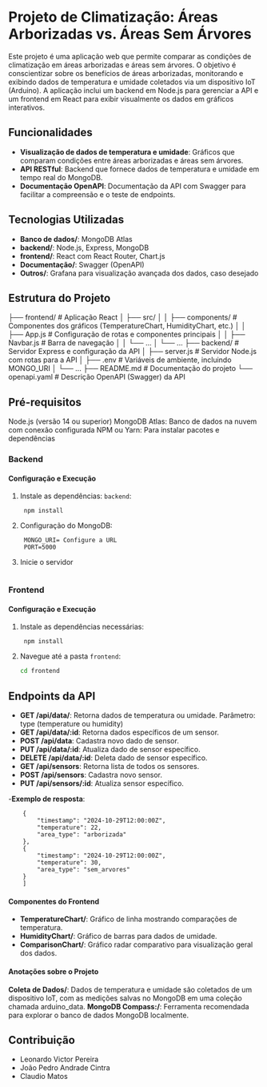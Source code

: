 # Projeto de Climatização: Áreas Arborizadas vs. Áreas Sem Árvores
Este projeto é uma aplicação web que permite comparar as condições de climatização em áreas arborizadas e áreas sem árvores. O objetivo é conscientizar sobre os benefícios de áreas arborizadas, monitorando e exibindo dados de temperatura e umidade coletados via um dispositivo IoT (Arduino). A aplicação inclui um backend em Node.js para gerenciar a API e um frontend em React para exibir visualmente os dados em gráficos interativos.

## Funcionalidades
- **Visualização de dados de temperatura e umidade**: Gráficos que comparam condições entre áreas arborizadas e áreas sem árvores.
- **API RESTful**: Backend que fornece dados de temperatura e umidade em tempo real do MongoDB.
- **Documentação OpenAPI**: Documentação da API com Swagger para facilitar a compreensão e o teste de endpoints.

## Tecnologias Utilizadas
- **Banco de dados/**: MongoDB Atlas
- **backend/**: Node.js, Express, MongoDB
- **frontend/**: React com React Router, Chart.js
- **Documentação/**: Swagger (OpenAPI)
- **Outros/**: Grafana para visualização avançada dos dados, caso desejado

## Estrutura do Projeto
├── frontend/           # Aplicação React
│   ├── src/
│   │   ├── components/    # Componentes dos gráficos (TemperatureChart, HumidityChart, etc.)
│   │   ├── App.js         # Configuração de rotas e componentes principais
│   │   ├── Navbar.js      # Barra de navegação
│   │   └── ...
│   └── ...
├── backend/            # Servidor Express e configuração da API
│   ├── server.js        # Servidor Node.js com rotas para a API
│   ├── .env             # Variáveis de ambiente, incluindo MONGO_URI
│   └── ...
├── README.md           # Documentação do projeto
└── openapi.yaml        # Descrição OpenAPI (Swagger) da API

## Pré-requisitos
Node.js (versão 14 ou superior)
MongoDB Atlas: Banco de dados na nuvem com conexão configurada
NPM ou Yarn: Para instalar pacotes e dependências

### Backend

#### Configuração e Execução

1. Instale as dependências: `backend`:
   ```cd backend
    npm install
   ```

2. Configuração do MongoDB:
   ```
    MONGO_URI= Configure a URL
    PORT=5000
   ```

3. Inicie o servidor
   ```node server.js
   ```

### Frontend

#### Configuração e Execução

1. Instale as dependências necessárias:
   ```cd frontend
    npm install
   ```

2. Navegue até a pasta `frontend`:
   ```bash
   cd frontend
   ```

## Endpoints da API

- **GET /api/data/**: Retorna dados de temperatura ou umidade.
Parâmetro: type (temperature ou humidity)
- **GET /api/data/:id**: Retorna dados específicos de um sensor.
- **POST /api/data**: Cadastra novo dado de sensor.
- **PUT /api/data/:id**: Atualiza dado de sensor específico.
- **DELETE /api/data/:id**: Deleta dado de sensor específico.
- **GET /api/sensors**: Retorna lista de todos os sensores.
- **POST /api/sensors**: Cadastra novo sensor.
- **PUT /api/sensors/:id**: Atualiza sensor específico.

-**Exemplo de resposta**:
```[
    {
        "timestamp": "2024-10-29T12:00:00Z",
        "temperature": 22,
        "area_type": "arborizada"
    },
    {
        "timestamp": "2024-10-29T12:00:00Z",
        "temperature": 30,
        "area_type": "sem_arvores"
    }
    ]
```
#### Componentes do Frontend

- **TemperatureChart/**: Gráfico de linha mostrando comparações de temperatura.
- **HumidityChart/**: Gráfico de barras para dados de umidade.
- **ComparisonChart/**: Gráfico radar comparativo para visualização geral dos dados.

#### Anotações sobre o Projeto
**Coleta de Dados/**: Dados de temperatura e umidade são coletados de um dispositivo IoT, com as medições salvas no MongoDB em uma coleção chamada arduino_data.
**MongoDB Compass:/**: Ferramenta recomendada para explorar o banco de dados MongoDB localmente.

## Contribuição
- Leonardo Victor Pereira
- João Pedro Andrade Cintra
- Claudio Matos

